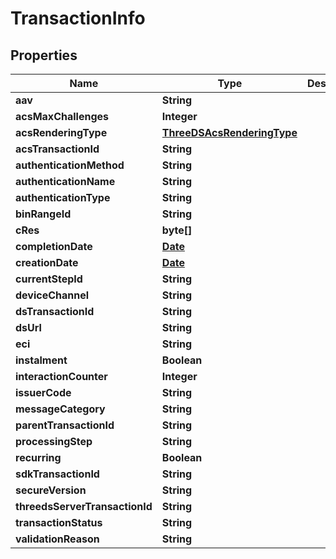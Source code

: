 # TransactionInfo

## Properties
Name | Type | Description | Notes
------------ | ------------- | ------------- | -------------
**aav** | **String** |  |  [optional]
**acsMaxChallenges** | **Integer** |  |  [optional]
**acsRenderingType** | [**ThreeDSAcsRenderingType**](ThreeDSAcsRenderingType.md) |  |  [optional]
**acsTransactionId** | **String** |  |  [optional]
**authenticationMethod** | **String** |  |  [optional]
**authenticationName** | **String** |  |  [optional]
**authenticationType** | **String** |  |  [optional]
**binRangeId** | **String** |  |  [optional]
**cRes** | **byte[]** |  |  [optional]
**completionDate** | [**Date**](Date.md) |  |  [optional]
**creationDate** | [**Date**](Date.md) |  |  [optional]
**currentStepId** | **String** |  |  [optional]
**deviceChannel** | **String** |  |  [optional]
**dsTransactionId** | **String** |  |  [optional]
**dsUrl** | **String** |  |  [optional]
**eci** | **String** |  |  [optional]
**instalment** | **Boolean** |  |  [optional]
**interactionCounter** | **Integer** |  |  [optional]
**issuerCode** | **String** |  |  [optional]
**messageCategory** | **String** |  |  [optional]
**parentTransactionId** | **String** |  |  [optional]
**processingStep** | **String** |  |  [optional]
**recurring** | **Boolean** |  |  [optional]
**sdkTransactionId** | **String** |  |  [optional]
**secureVersion** | **String** |  |  [optional]
**threedsServerTransactionId** | **String** |  |  [optional]
**transactionStatus** | **String** |  |  [optional]
**validationReason** | **String** |  |  [optional]
